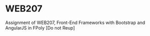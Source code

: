 # WEB207
Assignment of WEB207, Front-End Frameworks with Bootstrap and AngularJS in FPoly
[Do not Reup]
